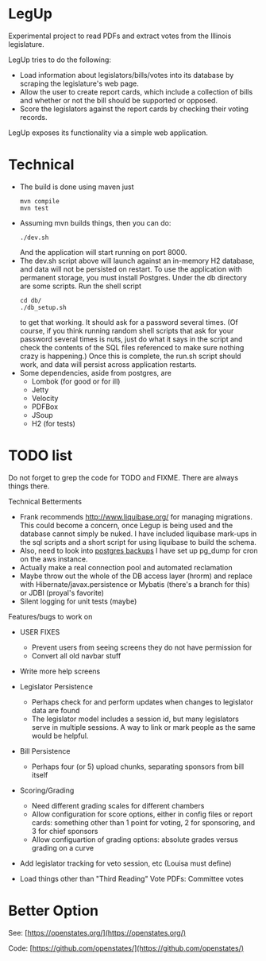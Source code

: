 # LegUp

Experimental project to read PDFs and extract votes from the Illinois legislature.

LegUp tries to do the following:
* Load information about legislators/bills/votes into its database by scraping the legislature's web page.
* Allow the user to create report cards, which include a collection of bills and whether or not the bill 
  should be supported or opposed.
* Score the legislators against the report cards by checking their voting records.

LegUp exposes its functionality via a simple web application.

# Technical

* The build is done using maven just
   ```` 
   mvn compile
   mvn test
   ````   
* Assuming mvn builds things, then you can do:
   ````
   ./dev.sh
   ````
   And the application will start running on port 8000.
* The dev.sh script above will launch against an in-memory H2 database, and data
  will not be persisted on restart.
  To use the application with permanent storage, you must install Postgres.
  Under the db directory are some scripts. Run the shell script
    ````
    cd db/
    ./db_setup.sh
    ````
    to get that working. It should ask for a password several times. (Of course, 
    if you think running random shell scripts that ask for your password several times
    is nuts, just do what it says in the script and check the contents of the SQL files
    referenced to make sure nothing crazy is happening.)
    Once this is complete, the run.sh script should work, and data will persist across
    application restarts.
* Some dependencies, aside from postgres, are
  * Lombok (for good or for ill)
  * Jetty
  * Velocity
  * PDFBox
  * JSoup
  * H2 (for tests)   

# TODO list

Do not forget to grep the code for TODO and FIXME. There are always things there.

Technical Betterments

* Frank recommends http://www.liquibase.org/ for managing migrations. This
  could become a concern, once Legup is being used and the database cannot
  simply be nuked. I have included liquibase mark-ups in the sql scripts
  and a short script for using liquibase to build the schema.
* Also, need to look into [postgres backups](https://www.postgresql.org/docs/10/static/backup.html)
  I have set up pg_dump for cron on the aws instance.
* Actually make a real connection pool and automated reclamation
* Maybe throw out the whole of the DB access layer (hrorm) and replace with 
  Hibernate/javax.persistence or Mybatis (there's a branch for this) or JDBI 
  (proyal's favorite) 
* Silent logging for unit tests (maybe)

Features/bugs to work on

* USER FIXES
  * Prevent users from seeing screens they do not have permission for
  * Convert all old navbar stuff

* Write more help screens
* Legislator Persistence
  * Perhaps check for and perform updates when changes to legislator data are found
  * The legislator model includes a session id, but many legislators serve in multiple sessions.
    A way to link or mark people as the same would be helpful.
* Bill Persistence
  * Perhaps four (or 5) upload chunks, separating sponsors from bill itself
* Scoring/Grading
  * Need different grading scales for different chambers
  * Allow configuration for score options, either in config files or report cards: something
  other than 1 point for voting, 2 for sponsoring, and 3 for chief sponsors
  * Allow configuartion of grading options: absolute grades versus grading on a curve
* Add legislator tracking for veto session, etc (Louisa must define)
* Load things other than "Third Reading" Vote PDFs: Committee votes

# Better Option

See: [https://openstates.org/](https://openstates.org/)

Code: [https://github.com/openstates/](https://github.com/openstates/)
